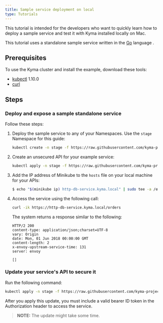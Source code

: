 ```yaml
---
title: Sample service deployment on local
type: Tutorials
---
```


This tutorial is intended for the developers who want to quickly learn how to deploy a sample service and test it with Kyma installed locally on Mac.

This tutorial uses a standalone sample service written in the [Go](http://golang.org) language .

## Prerequisites

To use the Kyma cluster and install the example, download these tools:

- [kubectl](https://kubernetes.io/docs/tasks/tools/install-kubectl/) 1.10.0
- [curl](https://github.com/curl/curl)

## Steps

### Deploy and expose a sample standalone service

Follow these steps:

1. Deploy the sample service to any of your Namespaces. Use the `stage` Namespace for this guide:

   ```bash
   kubectl create -n stage -f https://raw.githubusercontent.com/kyma-project/examples/main/http-db-service/deployment/deployment.yaml
   ```

2. Create an unsecured API for your example service:

   ```bash
   kubectl apply -n stage -f https://raw.githubusercontent.com/kyma-project/examples/main/gateway/service/api-without-auth.yaml
   ```

3. Add the IP address of Minikube to the `hosts` file on your local machine for your APIs:

   ```bash
   $ echo "$(minikube ip) http-db-service.kyma.local" | sudo tee -a /etc/hosts
   ```

4. Access the service using the following call:
   ```bash
   curl -ik https://http-db-service.kyma.local/orders
   ```

   The system returns a response similar to the following:
   ```
   HTTP/2 200
   content-type: application/json;charset=UTF-8
   vary: Origin
   date: Mon, 01 Jun 2018 00:00:00 GMT
   content-length: 2
   x-envoy-upstream-service-time: 131
   server: envoy

   []
   ```

### Update your service's API to secure it

Run the following command:

   ```bash
   kubectl apply -n stage -f https://raw.githubusercontent.com/kyma-project/examples/main/gateway/service/api-with-auth.yaml
   ```
After you apply this update, you must include a valid bearer ID token in the Authorization header to access the service.

>**NOTE:** The update might take some time.
